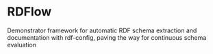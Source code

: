 # RDFlow
Demonstrator framework for automatic RDF schema extraction and documentation with rdf-config, paving the way for continuous schema evaluation
